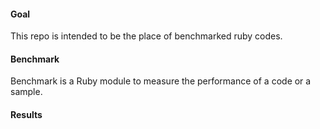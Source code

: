 #### Goal

This repo is intended to be the place of benchmarked ruby codes.

#### Benchmark

Benchmark is a Ruby module to measure the performance of a code or a sample. 

#### Results




